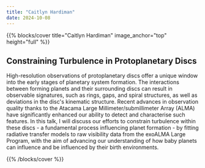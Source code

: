 ```yaml
---
title: "Caitlyn Hardiman"
date: 2024-10-08
---
```


{{% blocks/cover title="Caitlyn Hardiman" image_anchor="top" height="full" %}}

## Constraining Turbulence in Protoplanetary Discs

High-resolution observations of protoplanetary discs offer a unique window into the early stages of planetary system formation. The interactions between forming planets and their surrounding discs can result in observable signatures, such as rings, gaps, and spiral structures, as well as deviations in the disc's kinematic structure. Recent advances in observation quality thanks to the Atacama Large Millimeter/submillimeter Array (ALMA) have significantly enhanced our ability to detect and characterise such features. In this talk, I will discuss our efforts to constrain turbulence within these discs - a fundamental process influencing planet formation - by fitting radiative transfer models to raw visibility data from the exoALMA Large Program, with the aim of advancing our understanding of how baby planets can influence and be influenced by their birth environments.

{{% /blocks/cover %}}
                    